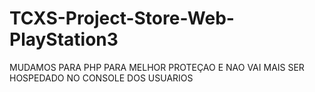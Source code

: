 # TCXS-Project-Store-Web-PlayStation3

MUDAMOS PARA PHP PARA MELHOR PROTEÇAO E NAO VAI MAIS SER HOSPEDADO NO CONSOLE DOS USUARIOS